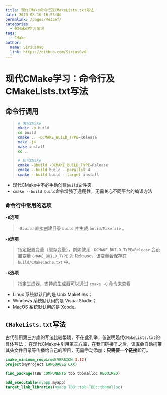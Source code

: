 ```yaml
---
title: 现代CMake命令行及CMakeLists.txt写法
date: 2023-08-10 16:53:00
permalink: /pages/4e3aef/
categories:
  - 《CMake》学习笔记
tags:
  - CMake
author:
  name: Sirius0v0
  link: https://github.com/Sirius0v0
---
```

# 现代CMake学习：命令行及CMakeLists.txt写法

## 命令行调用

> ```bash
> # 古代CMake
> mkdir -p build
> cd build
> cmake .. -DCMAKE_BUILD_TYPE=Release
> make -j4
> make install
> cd ..
> 
> # 现代CMake
> cmake -Bbuild -DCMAKE_BUILD_TYPE=Release
> cmake --build build --parallel 4
> cmake --build build --target install
> ```

+ 现代CMake中不必手动创建`build`文件夹
+ `cmake --build build`命令增强了通用性，无需关心不同平台的编译方法

### 命令行中常用的选项
**`-B`选项**

> `-Bbuild` 直接创建目录 `build` 并生成 `bulid/Makefile` 。

**`-D`选项**

> 指定配置变量（缓存变量），例如使用 `-DCMAKE_BUILD_TYPE=Release` 会设置变量 `CMAKE_BUILD_TYPE` 为 Release，该变量会保存在 `build/CMakeCache.txt` 中。

**`-G`选项**

> 指定生成器，支持的生成器可以通过 `cmake -G` 命令来查看

+ Linux 系统默认用的是 Unix Makefiles；
+ Windows 系统默认用的是 Visual Studio；
+ MacOS 系统默认用的是 Xcode。

## `CMakeLists.txt`写法

古代引用第三方库的写法比较繁琐，不在此列举，仅说明现代`CMakeLists.txt`的具体写法：
在现代CMake中引用第三方库，在我们链接了之后，该库会自动携带其头文件目录等传播给自己的项目，无需手动添加：**只需要一个链接**即可。

```Cmake
cmake_minimum_required(VERSION 3.12)
project(MyProject LANGUAGES CXX)

find_package(TBB COMPONENTS tbb tbbmalloc REQUIRED)

add_executable(myapp myapp)
target_link_libraries(myapp TBB::tbb TBB::tbbmalloc)
```